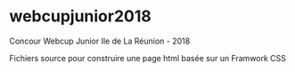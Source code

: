 # webcupjunior2018
Concour Webcup Junior Ile de La Réunion - 2018

Fichiers source pour construire une page html basée sur un Framwork CSS

